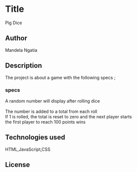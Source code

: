 # Title
Pig Dice
## Author
Mandela Ngatia
## Description
The project is about a game with the following specs ;
### specs
A random number will display after rolling dice<br>  
The number is added to a total from each roll<br>
If 1 is rolled, the total is reset to zero and the next player starts<br> 
the first player to reach 100 points wins
## Technologies used
HTML,JavaScript,CSS
## License
